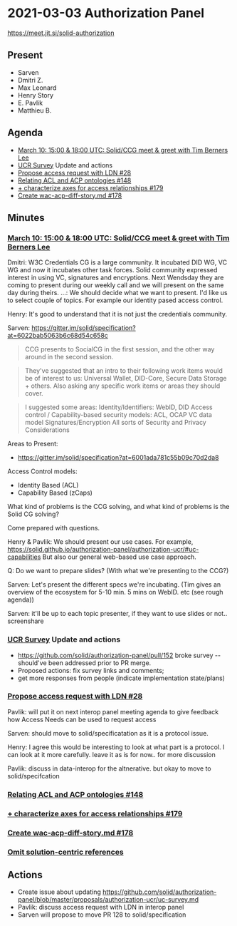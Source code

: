 # 2021-03-03 Authorization Panel

https://meet.jit.si/solid-authorization


## Present
* Sarven
* Dmitri Z.
* Max Leonard
* Henry Story
* E. Pavlik
* Matthieu B.


## Agenda

* [March 10: 15:00 & 18:00 UTC: Solid/CCG meet & greet with Tim Berners Lee](https://lists.w3.org/Archives/Public/public-credentials/2021Feb/0062.html)
* [UCR Survey](https://github.com/solid/authorization-panel/blob/master/proposals/authorization-ucr/uc-survey.md) Update and actions
* [Propose access request with LDN #28](https://github.com/solid/authorization-panel/pull/28)
* [Relating ACL and ACP ontologies #148](https://github.com/solid/authorization-panel/pull/148/)
* [+ characterize axes for access relationships #179](https://github.com/solid/authorization-panel/pull/179)
* [Create wac-acp-diff-story.md #178](https://github.com/solid/authorization-panel/pull/178)


## Minutes

### [March 10: 15:00 & 18:00 UTC: Solid/CCG meet & greet with Tim Berners Lee](https://lists.w3.org/Archives/Public/public-credentials/2021Feb/0062.html)

Dmitri: W3C Credentials CG is a large community. It incubated DID WG, VC WG and now it incubates other task forces. Solid community expressed interest in using VC, signatures and encryptions. Next Wendsday they are coming to present during our weekly call and we will present on the same day during theirs.
...: We should decide what we want to present. I'd like us to select couple of topics. For example our identity pased access control.

Henry: It's good to understand that it is not just the credentials community.

Sarven: https://gitter.im/solid/specification?at=6022bab5063b6c68d54c658c

> CCG presents to SocialCG in the first session, and the other way around in the second session.

> They've suggested that an intro to their following work items would be of interest to us: Universal Wallet, DID-Core, Secure Data Storage + others. Also asking any specific work items or areas they should cover.

>I suggested some areas:
>    Identity/Identifiers: WebID, DID
>    Access control / Capability-based security models: ACL, OCAP
>    VC data model
>    Signatures/Encryption
>    All sorts of Security and Privacy Considerations

Areas to Present:

* https://gitter.im/solid/specification?at=6001ada781c55b09c70d2da8

Access Control models:

* Identity Based (ACL)
* Capability Based (zCaps)

What kind of problems is the CCG solving, and what kind of problems is the Solid CG solving?

Come prepared with questions. 

Henry & Pavlik: We should present our use cases. For example, https://solid.github.io/authorization-panel/authorization-ucr/#uc-capabilities
But also our general web-based use case approach.

Q: Do we want to prepare slides? (With what we're presenting to the CCG?)

Sarven: Let's present the different specs we're incubating. (Tim gives an overview of the ecosystem for 5-10 min. 5 mins on WebID. etc (see rough agenda))

Sarven: it'll be up to each topic presenter, if they want to use slides or not.. screenshare

### [UCR Survey](https://github.com/solid/authorization-panel/blob/master/proposals/authorization-ucr/uc-survey.md) Update and actions
* https://github.com/solid/authorization-panel/pull/152 broke survey -- should've been addressed prior to PR merge.
 * Proposed actions: fix survey links and comments;
 * get more responses from people (indicate implementation state/plans)



### [Propose access request with LDN #28](https://github.com/solid/authorization-panel/pull/28)

Pavlik: will put it on next interop panel meeting agenda to give feedback how Access Needs can be used to request access

Sarven: should move to solid/specificatation as it is a protocol issue.

Henry: I agree this would be interesting to look at what part is a protocol. I can look at it more carefully. leave it as is for now.. for more discussion

Pavlik: discuss in data-interop for the altnerative. but okay to move to solid/specifcation 

### [Relating ACL and ACP ontologies #148](https://github.com/solid/authorization-panel/pull/148/)



### [+ characterize axes for access relationships #179](https://github.com/solid/authorization-panel/pull/179)



### [Create wac-acp-diff-story.md #178](https://github.com/solid/authorization-panel/pull/178)


### [Omit solution-centric references](https://github.com/solid/authorization-panel/pull/173)


## Actions
* Create issue about updating https://github.com/solid/authorization-panel/blob/master/proposals/authorization-ucr/uc-survey.md
* Pavlik: discuss access request with LDN in interop panel
* Sarven will propose to move PR 128 to solid/specification
